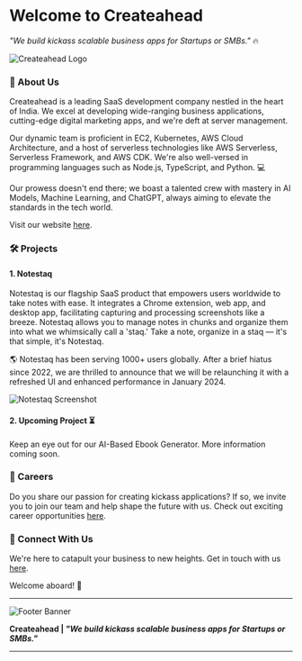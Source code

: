 # Welcome to Createahead

_"We build kickass scalable business apps for Startups or SMBs."_ :fire:

![Createahead Logo](https://github.com/createahead/.github/assets/12508523/6fb30425-20f8-45d8-a645-86fd958668dd)

### :round_pushpin: About Us

Createahead is a leading SaaS development company nestled in the heart of India. We excel at developing wide-ranging business applications, cutting-edge digital marketing apps, and we're deft at server management.

Our dynamic team is proficient in EC2, Kubernetes, AWS Cloud Architecture, and a host of serverless technologies like AWS Serverless, Serverless Framework, and AWS CDK. We're also well-versed in programming languages such as Node.js, TypeScript, and Python. :computer:

Our prowess doesn't end there; we boast a talented crew with mastery in AI Models, Machine Learning, and ChatGPT, always aiming to elevate the standards in the tech world.

Visit our website [here](https://createahead.com).

### :hammer_and_wrench: Projects

#### 1. Notestaq

Notestaq is our flagship SaaS product that empowers users worldwide to take notes with ease. It integrates a Chrome extension, web app, and desktop app, facilitating capturing and processing screenshots like a breeze. Notestaq allows you to manage notes in chunks and organize them into what we whimsically call a 'staq.' Take a note, organize in a staq — it's that simple, it's Notestaq. 

:earth_americas: Notestaq has been serving 1000+ users globally. After a brief hiatus since 2022, we are thrilled to announce that we will be relaunching it with a refreshed UI and enhanced performance in January 2024.

![Notestaq Screenshot](https://createahead.com/assets/images/notestaq.png)

#### 2. Upcoming Project :hourglass_flowing_sand:

Keep an eye out for our AI-Based Ebook Generator. More information coming soon. 

### :briefcase: Careers

Do you share our passion for creating kickass applications? If so, we invite you to join our team and help shape the future with us. Check out exciting career opportunities [here](https://createahead.com/jobs).

### :handshake: Connect With Us

We're here to catapult your business to new heights. Get in touch with us [here](https://createahead.com/contact).

Welcome aboard! 🚀

---

![Footer Banner](https://github.com/createahead/.github/assets/12508523/04049d35-17d4-4768-9c9b-855439f25972)

**Createahead | _"We build kickass scalable business apps for Startups or SMBs."_**

---
